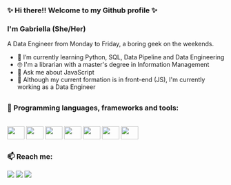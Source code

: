 <h3>✨ Hi there!! Welcome to my Github profile ✨</h3>
<h3>I'm Gabriella (She/Her)</h3>


A Data Engineer from Monday to Friday, a boring geek on the weekends. 

- 🌱 I’m currently learning Python, SQL, Data Pipeline and Data Engineering 
 - 🤓 I'm a librarian with a master's degree in Information Management 
 - 💬 Ask me about JavaScript 
 - 👀	 Although my current formation is in front-end (JS), I'm currently working as a Data Engineer
 
 ##

<h3>🔨 Programming languages, frameworks and tools:</h3>
   
  <div style="display: inline_block"><br>
    <img align="center" height="30" width="40" src="https://cdn.jsdelivr.net/gh/devicons/devicon/icons/javascript/javascript-original.svg" />
    <img align="center" height="30" width="40"img src="https://cdn.jsdelivr.net/gh/devicons/devicon/icons/html5/html5-original.svg" />
    <img align="center" height="30" width="40"img src="https://cdn.jsdelivr.net/gh/devicons/devicon/icons/css3/css3-original.svg" />
    <img align="center" height="30" width="40"img src="https://cdn.jsdelivr.net/gh/devicons/devicon/icons/git/git-original.svg" />
    <img align="center" height="30" width="40"img src="https://cdn.jsdelivr.net/gh/devicons/devicon/icons/github/github-original.svg" />
    <img align="center" height="30" width="40"img src="https://cdn.jsdelivr.net/gh/devicons/devicon/icons/github/python-original.svg" />
 <img align="center" height="30" width="40"img src="https://cdn.jsdelivr.net/gh/devicons/devicon/icons/github/sql-original.svg" />
  </div>
  
##
<h3>📫 Reach me: </h3>
<div> 
<a href="mailto:gvccgabriella@gmail.com" target="_blank"><img src="https://img.shields.io/badge/Gmail-D14836?style=for-the-badge&logo=gmail&logoColor=white"target="_blank"></a>
<a href="https://www.linkedin.com/in/gabriella-viroli" target="_blank"><img src="https://img.shields.io/badge/-LinkedIn-%230077B5?style=for-the-badge&logo=linkedin&logoColor=white" target="_blank"></a> 
<a href="https://www.twitch.tv/gabiviroli" target="_blank"><img src="https://img.shields.io/badge/Twitch-9146FF?style=for-the-badge&logo=twitch&logoColor=white" target="_blank"></a>
</div> 

